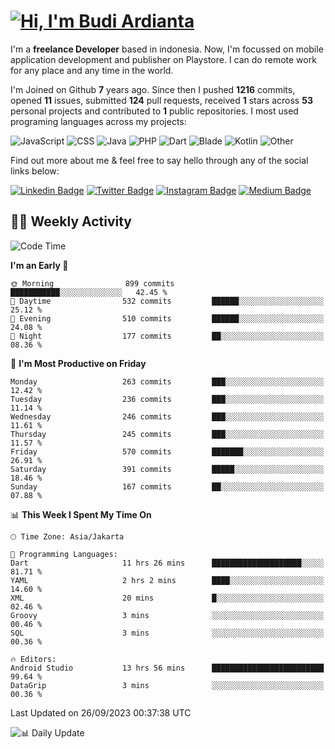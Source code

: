 # [![Hi, I'm Budi Ardianta](https://readme-typing-svg.herokuapp.com?size=24&vCenter=true&lines=%F0%9F%91%8B+Hi%2C+I'm+Budi+Ardianta+;%F0%9F%92%BB+Android+And+Web+Developer+)](https://git.io/typing-svg)

I'm a **freelance Developer** based in indonesia. Now, I'm focussed on mobile application development and publisher on Playstore. I can do remote work for any place and any time in the world.

I'm Joined on Github **7** years ago. Since then I pushed **1216** commits, opened **11** issues, submitted **124** pull requests, received **1** stars across **53** personal projects and contributed to **1** public repositories.
I most used programing languages across my projects:

![JavaScript](https://img.shields.io/badge/-JavaScript-%23f1e05a?style=flat&logo=JavaScript&logoColor=white)
![CSS](https://img.shields.io/badge/-CSS-%23563d7c?style=flat&logo=CSS&logoColor=white)
![Java](https://img.shields.io/badge/-Java-%23b07219?style=flat&logo=Java&logoColor=white)
![PHP](https://img.shields.io/badge/-PHP-%234F5D95?style=flat&logo=PHP&logoColor=white)
![Dart](https://img.shields.io/badge/-Dart-%2300B4AB?style=flat&logo=Dart&logoColor=white)
![Blade](https://img.shields.io/badge/-Blade-%23f7523f?style=flat&logo=Blade&logoColor=white)
![Kotlin](https://img.shields.io/badge/-Kotlin-%23A97BFF?style=flat&logo=Kotlin&logoColor=white)
![Other](https://img.shields.io/badge/-Other-%23ededed?style=flat&logo=Other&logoColor=white)

Find out more about me & feel free to say hello through any of the social links below:

[![Linkedin Badge](https://img.shields.io/badge/-budiardianata-blue?style=flat&logo=Linkedin&logoColor=white&link=https://www.linkedin.com/in/budiardianata/)](https://www.linkedin.com/in/budiardianata/)
[![Twitter Badge](https://img.shields.io/badge/-budiardianata-%231DA1F2.svg?style=flat&logo=twitter&logoColor=white&link=https://www.twitter.com/budiardianata)](https://www.linkedin.com/in/budiardianata/)
[![Instagram Badge](https://img.shields.io/badge/-budiardianata-purple?style=flat&logo=instagram&logoColor=white&link=https://instagram.com/budiardianata/)](https://instagram.com/budiardianata)
[![Medium Badge](https://img.shields.io/badge/-@budiardianata-%2312100E.svg?style=flat&logo=Medium&logoColor=white&link=https://medium.com/@budiardianata/)](https://medium.com/@budiardianata)

## 👨‍💻 Weekly Activity
<!--START_SECTION:waka-->
![Code Time](http://img.shields.io/badge/Code%20Time-2%2C172%20hrs%2028%20mins-blue)

**I'm an Early 🐤** 

```text
🌞 Morning                899 commits         ███████████░░░░░░░░░░░░░░   42.45 % 
🌆 Daytime                532 commits         ██████░░░░░░░░░░░░░░░░░░░   25.12 % 
🌃 Evening                510 commits         ██████░░░░░░░░░░░░░░░░░░░   24.08 % 
🌙 Night                  177 commits         ██░░░░░░░░░░░░░░░░░░░░░░░   08.36 % 
```
📅 **I'm Most Productive on Friday** 

```text
Monday                   263 commits         ███░░░░░░░░░░░░░░░░░░░░░░   12.42 % 
Tuesday                  236 commits         ███░░░░░░░░░░░░░░░░░░░░░░   11.14 % 
Wednesday                246 commits         ███░░░░░░░░░░░░░░░░░░░░░░   11.61 % 
Thursday                 245 commits         ███░░░░░░░░░░░░░░░░░░░░░░   11.57 % 
Friday                   570 commits         ███████░░░░░░░░░░░░░░░░░░   26.91 % 
Saturday                 391 commits         █████░░░░░░░░░░░░░░░░░░░░   18.46 % 
Sunday                   167 commits         ██░░░░░░░░░░░░░░░░░░░░░░░   07.88 % 
```


📊 **This Week I Spent My Time On** 

```text
🕑︎ Time Zone: Asia/Jakarta

💬 Programming Languages: 
Dart                     11 hrs 26 mins      ████████████████████░░░░░   81.71 % 
YAML                     2 hrs 2 mins        ████░░░░░░░░░░░░░░░░░░░░░   14.60 % 
XML                      20 mins             █░░░░░░░░░░░░░░░░░░░░░░░░   02.46 % 
Groovy                   3 mins              ░░░░░░░░░░░░░░░░░░░░░░░░░   00.46 % 
SQL                      3 mins              ░░░░░░░░░░░░░░░░░░░░░░░░░   00.36 % 

🔥 Editors: 
Android Studio           13 hrs 56 mins      █████████████████████████   99.64 % 
DataGrip                 3 mins              ░░░░░░░░░░░░░░░░░░░░░░░░░   00.36 % 
```


 Last Updated on 26/09/2023 00:37:38 UTC
<!--END_SECTION:waka-->

![📊 Daily Update](https://github.com/budiardianata/budiardianata/actions/workflows/update-activity.yml/badge.svg)
